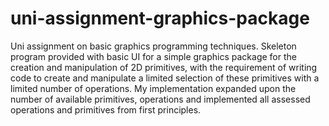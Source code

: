 # uni-assignment-graphics-package
Uni assignment on basic graphics programming techniques. Skeleton program provided with basic UI for a simple graphics package for the creation and manipulation of 2D primitives, with the requirement of writing code to create and manipulate a limited selection of these primitives with a limited number of operations. My implementation expanded upon the number of available primitives, operations and implemented all assessed operations and primitives from first principles.
